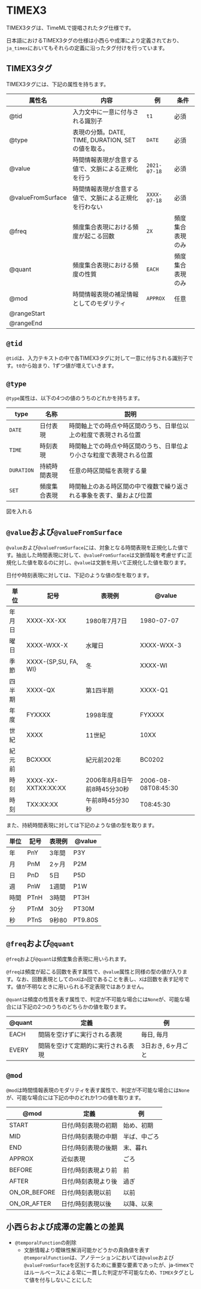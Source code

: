 # TIMEX3
TIMEX3タグは、TimeMLで提唱されたタグ仕様です。

日本語におけるTIMEX3タグの仕様は小西らや成澤により定義されており、`ja_timex`においてもそれらの定義に沿ったタグ付けを行っています。

## TIMEX3タグ
TIMEX3タグには、下記の属性を持ちます。

| 属性名            | 内容                                                   | 例           | 条件             |
| ----------------- | ------------------------------------------------------ | ------------ | ---------------- |
| @tid              | 入力文中に一意に付与される識別子                       | `t1`         | 必須             |
| @type             | 表現の分類。DATE, TIME, DURATION, SETの値を取る。      | `DATE`       | 必須             |
| @value            | 時間情報表現が含意する値で、文脈による正規化を行う     | `2021-07-18` | 必須             |
| @valueFromSurface | 時間情報表現が含意する値で、文脈による正規化を行わない | `XXXX-07-18` | 必須             |
| @freq             | 頻度集合表現における頻度が起こる回数                   | `2X`         | 頻度集合表現のみ |
| @quant            | 頻度集合表現における頻度の性質                         | `EACH`       | 頻度集合表現のみ |
| @mod              | 時間情報表現の補足情報としてのモダリティ               | `APPROX`     | 任意             |
| @rangeStart       |                                                        |              |                  |
| @rangeEnd         |                                                        |              |                  |


## `@tid`
`@tid`は、入力テキストの中で各TIMEX3タグに対して一意に付与される識別子です。`t0`から始まり、1ずつ値が増えていきます。

## `@type`
`@type`属性は、以下の4つの値のうちのどれかを持ちます。

| type       | 名称         | 説明                                                                 |
| ---------- | ------------ | -------------------------------------------------------------------- |
| `DATE`     | 日付表現     | 時間軸上での時点や時区間のうち、日単位以上の粒度で表現される位置     |
| `TIME`     | 時刻表現     | 時間軸上での時点や時区間のうち、日単位より小さな粒度で表現される位置 |
| `DURATION` | 持続時間表現 | 任意の時区間幅を表現する量                                           |
| `SET`      | 頻度集合表現 | 時間軸上のある時区間の中で複数で繰り返される事象を表す、量および位置 |

図を入れる

## `@value`および`@valueFromSurface`
`@value`および`@valueFromSurface`には、対象となる時間表現を正規化した値です。抽出した時間表現に対して、`@valueFromSurface`は文脈情報を考慮せずに正規化した値を取るのに対し、`@value`は文脈を用いて正規化した値を取ります。


日付や時刻表現に対しては、下記のような値の型を取ります。

| 単位   | 記号                 | 表現例                      | @value              |
| ------ | -------------------- | --------------------------- | ------------------- |
| 年月日 | XXXX-XX-XX           | 1980年7月7日                | 1980-07-07          |
| 曜日   | XXXX-WXX-X           | 水曜日                      | XXXX-WXX-3          |
| 季節   | XXXX-{SP,SU, FA, WI} | 冬                          | XXXX-WI             |
| 四半期 | XXXX-QX              | 第1四半期                   | XXXX-Q1             |
| 年度   | FYXXXX               | 1998年度                    | FYXXXX              |
| 世紀   | XXXX                 | 11世紀                      | 10XX                |
| 紀元前 | BCXXXX               | 紀元前202年                 | BC0202              |
| 時刻   | XXXX-XX-XXTXX:XX:XX  | 2006年8月8日午前8時45分30秒 | 2006-08-08T08:45:30 |
| 時刻   | TXX:XX:XX            | 午前8時45分30秒             | T08:45:30           |

また、持続時間表現に対しては下記のような値の型を取ります。

| 単位 | 記号 | 表現例 | @value  |
| ---- | ---- | ------ | ------- |
| 年   | PnY  | 3年間  | P3Y     |
| 月   | PnM  | 2ヶ月  | P2M     |
| 日   | PnD  | 5日    | P5D     |
| 週   | PnW  | 1週間  | P1W     |
| 時間 | PTnH | 3時間  | PT3H    |
| 分   | PTnM | 30分   | PT30M   |
| 秒   | PTnS | 9秒80  | PT9.80S |


## `@freq`および`@quant`
`@freq`および`@quant`は頻度集合表現に用いられます。

`@freq`は頻度が起こる回数を表す属性で、`@value`属性と同様の型の値が入ります。なお、回数表現としての`nX`は`n`回であることを表し、`X`は回数を表す記号です。値が不明なときに用いられる不定表現ではありません。

`@quant`は頻度の性質を表す属性で、判定が不可能な場合には`None`が、可能な場合には下記の2つのうちのどちらかの値を取ります。

| @quant | 定義                               | 例                 |
| ------ | ---------------------------------- | ------------------ |
| EACH   | 間隔を空けずに実行される表現       | 毎日, 毎月         |
| EVERY  | 間隔を空けて定期的に実行される表現 | 3日おき, 6ヶ月ごと |

## `@mod`
`@mod`は時間情報表現のモダリティを表す属性で、判定が不可能な場合には`None`が、可能な場合には下記の中のどれか1つの値を取ります。

| @mod         | 定義                | 例           |
| ------------ | ------------------- | ------------ |
| START        | 日付/時刻表現の初期 | 始め、初期   |
| MID          | 日付/時刻表現の中期 | 半ば、中ごろ |
| END          | 日付/時刻表現の後期 | 末、暮れ     |
| APPROX       | 近似表現            | ごろ         |
| BEFORE       | 日付/時刻表現より前 | 前           |
| AFTER        | 日付/時刻表現より後 | 過ぎ         |
| ON_OR_BEFORE | 日付/時刻表現以前   | 以前         |
| ON_OR_AFTER  | 日付/時刻表現以後   | 以降、以来   |


## 小西らおよび成澤の定義との差異

- `@temporalFunction`の削除
  - 文脈情報より曖昧性解消可能かどうかの真偽値を表す`@temporalFunction`は、アノテーションにおいては`@value`および`@valueFromSurface`を区別するために重要な要素であったが、ja-timexではルールベースによる常に一貫した判定が不可能なため、`TIMEX`タグとして値を付与しないことにした